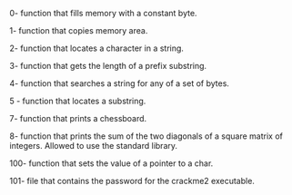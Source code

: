 0- function that fills memory with a constant byte.

1- function that copies memory area.

2- function that locates a character in a string.

3- function that gets the length of a prefix substring.

4- function that searches a string for any of a set of bytes.

5 - function that locates a substring.

7- function that prints a chessboard.

8- function that prints the sum of the two diagonals of a square matrix of integers. Allowed to use the standard library.

100- function that sets the value of a pointer to a char.

101- file that contains the password for the crackme2 executable.
